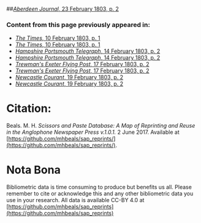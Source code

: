 ##[*Aberdeen Journal*, 23 February 1803, p. 2](https://mhbeals.github.io/sap_html/Aberdeen-Journal/Aberdeen-Journal-23-February-1803-p-2)

### Content from this page previously appeared in:
+ [*The Times*, 10 February 1803, p. 1](https://mhbeals.github.io/sap_html/The-Times/The-Times-10-February-1803-p-1)
+ [*The Times*, 10 February 1803, p. 1](https://mhbeals.github.io/sap_html/The-Times/The-Times-10-February-1803-p-1)
+ [*Hampshire Portsmouth Telegraph*, 14 February 1803, p. 2](https://mhbeals.github.io/sap_html/Hampshire-Portsmouth-Telegraph/Hampshire-Portsmouth-Telegraph-14-February-1803-p-2)
+ [*Hampshire Portsmouth Telegraph*, 14 February 1803, p. 2](https://mhbeals.github.io/sap_html/Hampshire-Portsmouth-Telegraph/Hampshire-Portsmouth-Telegraph-14-February-1803-p-2)
+ [*Trewman's Exeter Flying Post*, 17 February 1803, p. 2](https://mhbeals.github.io/sap_html/Trewman's-Exeter-Flying-Post/Trewman's-Exeter-Flying-Post-17-February-1803-p-2)
+ [*Trewman's Exeter Flying Post*, 17 February 1803, p. 2](https://mhbeals.github.io/sap_html/Trewman's-Exeter-Flying-Post/Trewman's-Exeter-Flying-Post-17-February-1803-p-2)
+ [*Newcastle Courant*, 19 February 1803, p. 2](https://mhbeals.github.io/sap_html/Newcastle-Courant/Newcastle-Courant-19-February-1803-p-2)
+ [*Newcastle Courant*, 19 February 1803, p. 2](https://mhbeals.github.io/sap_html/Newcastle-Courant/Newcastle-Courant-19-February-1803-p-2)
                    
# Citation: 

Beals. M. H. *Scissors and Paste Database: A Map of Reprinting and Reuse in the Anglophone Newspaper Press v.1.0.1.* 2 June 2017. Available at [https://github.com/mhbeals/sap_reprints/](https://github.com/mhbeals/sap_reprints/). 
                    
# Nota Bona

Bibliometric data is time consuming to produce but benefits us all. Please remember to cite or acknowledge this and any other bibliometric data you use in your research. All data is available CC-BY 4.0 at [https://github.com/mhbeals/sap_reprints](https://github.com/mhbeals/sap_reprints)